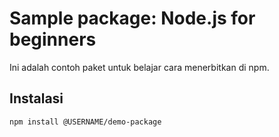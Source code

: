 # Sample package: Node.js for beginners

Ini adalah contoh paket untuk belajar cara menerbitkan di npm.

## Instalasi

```bash
npm install @USERNAME/demo-package
```
